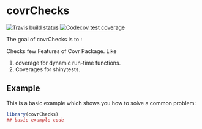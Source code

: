
# covrChecks

<!-- badges: start -->
[![Travis build status](https://travis-ci.org/bedantaguru/covrChecks.svg?branch=master)](https://travis-ci.org/bedantaguru/covrChecks)
[![Codecov test coverage](https://codecov.io/gh/bedantaguru/covrChecks/branch/master/graph/badge.svg)](https://codecov.io/gh/bedantaguru/covrChecks?branch=master)
<!-- badges: end -->

The goal of covrChecks is to :

Checks few Features of Covr Package. 
Like 

1. coverage for dynamic run-time functions. 
2. Coverages for shinytests.

## Example

This is a basic example which shows you how to solve a common problem:

``` r
library(covrChecks)
## basic example code
```

